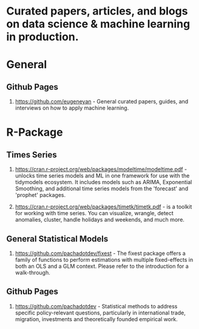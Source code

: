 # Curated papers, articles, and blogs on data science & machine learning in production. 

# General

## Github Pages
1. https://github.com/eugeneyan - General curated papers, guides, and interviews on how to apply machine learning.

# R-Package

## Times Series
1. https://cran.r-project.org/web/packages/modeltime/modeltime.pdf - unlocks time series models and ML in one framework for use with the tidymodels ecosystem. It includes models such as ARIMA, Exponential Smoothing, and additional time series models from the 'forecast' and 'prophet' packages.

2. https://cran.r-project.org/web/packages/timetk/timetk.pdf - is a toolkit for working with time series. You can visualize, wrangle, detect anomalies, cluster, handle holidays and weekends, and much more.

## General Statistical Models
1. https://github.com/pachadotdev/fixest - The fixest package offers a family of functions to perform estimations with multiple fixed-effects in both an OLS and a GLM context. Please refer to the introduction for a walk-through.

## Github Pages
1. https://github.com/pachadotdev - Statistical methods to address specific policy-relevant questions, particularly in international trade, migration, investments and theoretically founded empirical work.
